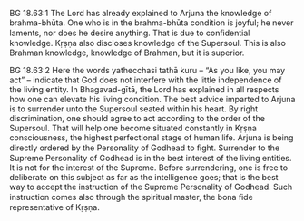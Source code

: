 BG 18.63:1	The Lord has already explained to Arjuna the knowledge of brahma-bhūta. One who is in the brahma-bhūta condition is joyful; he never laments, nor does he desire anything. That is due to conﬁdential knowledge. Kṛṣṇa also discloses knowledge of the Supersoul. This is also Brahman knowledge, knowledge of Brahman, but it is superior.

BG 18.63:2	 Here the words yathecchasi tathā kuru – “As you like, you may act” – indicate that God does not interfere with the little independence of the living entity. In Bhagavad-gītā, the Lord has explained in all respects how one can elevate his living condition. The best advice imparted to Arjuna is to surrender unto the Supersoul seated within his heart. By right discrimination, one should agree to act according to the order of the Supersoul. That will help one become situated constantly in Kṛṣṇa consciousness, the highest perfectional stage of human life. Arjuna is being directly ordered by the Personality of Godhead to ﬁght. Surrender to the Supreme Personality of Godhead is in the best interest of the living entities. It is not for the interest of the Supreme. Before surrendering, one is free to deliberate on this subject as far as the intelligence goes; that is the best way to accept the instruction of the Supreme Personality of Godhead. Such instruction comes also through the spiritual master, the bona ﬁde representative of Kṛṣṇa.